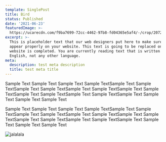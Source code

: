 ```yaml
---
template: SinglePost
title: Bird
status: Published
date: '2021-06-23'
featuredImage: >-
  https://ucarecdn.com/f9ba7699-72cc-4462-97b8-fd04365e5af4/-/crop/2072x1768/0,0/-/preview/
excerpt: >-
  This is placeholder text that our web designers put here to make sure words
  appear properly on your website. This text is going to be replaced once the
  website is completed. You are currently reading text that is written in
  English, not any other language.
meta:
  description: test meta description
  title: test meta title
---
```


Sample Text Sample Text Sample Text Sample TextSample Text Sample TextSample Text Sample TextSample Text Sample TextSample Text Sample TextSample Text Sample TextSample Text Sample TextSample Text Sample Text Sample Text Sample Text

Sample Text Sample Text Sample Text Sample TextSample Text Sample TextSample Text Sample TextSample Text Sample TextSample Text Sample TextSample Text Sample TextSample Text Sample TextSample Text Sample Text Sample Text Sample Text

![jalalala](https://ucarecdn.com/59d8de4a-77f1-436d-b471-7f2df760ec6e/ 'stest')
